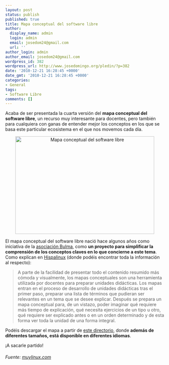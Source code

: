 ```yaml
---
layout: post
status: publish
published: true
title: Mapa conceptual del software libre
author:
  display_name: admin
  login: admin
  email: josedom24@gmail.com
  url: ''
author_login: admin
author_email: josedom24@gmail.com
wordpress_id: 382
wordpress_url: http://www.josedomingo.org/pledin/?p=382
date: '2010-12-21 16:28:45 +0000'
date_gmt: '2010-12-21 16:28:45 +0000'
categories:
- General
tags:
- Software Libre
comments: []
---
```

<p>Acaba de ser presentada la cuarta versi&oacute;n del <strong>mapa conceptual del software libre</strong>,  un recurso muy interesante para docentes, pero tambi&eacute;n para cualquiera  con ganas de entender mejor los conceptos en los que se basa este  particular ecosistema en el que nos movemos cada d&iacute;a.</p>
<p style="text-align: center;"><img class="aligncenter" src="http://www.muylinux.com/wp-content/uploads/2010/12/map-es.png" alt="Mapa conceptual del software libre" width="440" height="310" /></p>
<p>El mapa conceptual del software libre naci&oacute; hace algunos a&ntilde;os como iniciativa de la <a title="Asociaci&oacute;n Bulma" href="http://bulma.net/body.phtml?nIdNoticia=2260" target="_blank">asociaci&oacute;n Bulma</a>, como <strong>un proyecto para simplificar la comprensi&oacute;n de los conceptos claves en lo que concierne a este tema</strong>. Como explican en <a title="Mapa conceptual del software libre, Hispalinux presenta su &uacute;ltima versi&oacute;n (4 hipermapa)" href="http://www.hispalinux.es/node/731" target="_blank">Hispalinux</a> (donde pod&eacute;is encontrar toda la informaci&oacute;n al respecto):</p>
<blockquote><p>A parte de la facilidad de presentar todo el contenido  resumido m&aacute;s c&oacute;moda y visualmente, los mapas conceptuales son una  herramienta utilizada por docentes para preparar unidades did&aacute;cticas.  Los mapas entran en el proceso de desarrollo de unidades did&aacute;cticas tras  el primer paso, preparar una lista de t&eacute;rminos que pudieran ser  relevantes en un tema que se desee explicar. Despu&eacute;s se prepara un mapa  conceptual para, de un vistazo, poder imaginar qu&eacute; requiere m&aacute;s tiempo  de explicaci&oacute;n, qu&eacute; necesita ejercicios de un tipo u otro, qu&eacute; requiere  ser explicado antes o en un orden determinado y de esta forma ver toda  la unidad de una forma integral.</p></blockquote>
<p>Pod&eacute;is descargar el mapa a partir de <a title="Mapa conceptual del software libre" href="http://www.es.gnu.org/%7Ereneme/fsmap/" target="_blank">este directorio</a>, donde <strong>adem&aacute;s de diferentes tama&ntilde;os, est&aacute; disponible en diferentes idiomas</strong>.</p>
<p>&iexcl;A sacarle partido!</p>
<h6>Fuente: <a href="http://www.muylinux.com/2010/12/20/nueva-version-del-mapa-conceptual-del-software-libre/">muylinux.com</a></h6>
